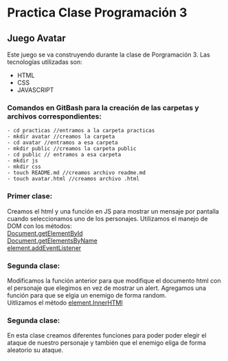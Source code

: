 # Practica Clase Programación 3
## Juego Avatar
Este juego se va construyendo durante la clase de Porgramación 3.
Las tecnologías utilizadas son:
- HTML
- CSS
- JAVASCRIPT

### Comandos en GitBash para la creación de las carpetas y archivos correspondientes:
```
- cd practicas //entramos a la carpeta practicas
- mkdir avatar //creamos la carpeta 
- cd avatar //entramos a esa carpeta
- mkdir public //creamos la carpeta public
- cd public // entramos a esa carpeta
- mkdir js
- mkdir css
- touch README.md //creamos archivo readme.md
- touch avatar.html //creamos archivo .html
```

### Primer clase:
Creamos el html y una función en JS para mostrar un mensaje por pantalla cuando seleccionamos uno de los personajes.
Utilizamos el manejo de DOM con los métodos: <br>
[Document.getElementById](https://developer.mozilla.org/en-US/docs/Web/API/Document/getElementById)<br>
[Document.getElementsByName](https://developer.mozilla.org/en-US/docs/Web/API/Document/getElementsByName)<br>
[element.addEventListener](https://developer.mozilla.org/es/docs/Web/API/EventTarget/addEventListener)
### Segunda clase: 
Modificamos la función anterior para que modifique el documento html con el personaje que elegimos en vez de mostrar un alert.
Agregamos una función para que se elgia un enemigo de forma random. <br>
Uitlizamos el método [element.InnerHTMl](https://developer.mozilla.org/es/docs/Web/API/Element/innerHTML)
### Segunda clase: 
En esta clase creamos diferentes funciones para poder poder elegir el ataque de nuestro personaje y también que el enemigo eliga de forma aleatorio su ataque. 
